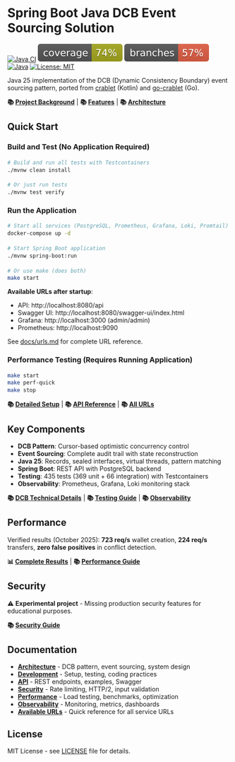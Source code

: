 # Spring Boot Java DCB Event Sourcing Solution

[![Java CI](https://github.com/rodolfodpk/spring-crablet/actions/workflows/maven.yml/badge.svg)](https://github.com/rodolfodpk/spring-crablet/actions/workflows/maven.yml)
[![Coverage](.github/badges/jacoco.svg)](https://github.com/rodolfodpk/spring-crablet/actions/workflows/maven.yml)
[![Branches](.github/badges/branches.svg)](https://github.com/rodolfodpk/spring-crablet/actions/workflows/maven.yml)
[![Java](https://img.shields.io/badge/Java-25-orange?logo=openjdk&logoColor=white)](https://openjdk.org/projects/jdk/25/)
[![License: MIT](https://img.shields.io/badge/License-MIT-yellow.svg)](https://opensource.org/licenses/MIT)

Java 25 implementation of the DCB (Dynamic Consistency Boundary) event sourcing pattern, ported from [crablet](https://github.com/rodolfodpk/crablet) (Kotlin) and [go-crablet](https://github.com/rodolfodpk/go-crablet) (Go).

**📚 [Project Background](docs/architecture/README.md)** | **📚 [Features](docs/architecture/README.md#features)** | **📚 [Architecture](docs/architecture/README.md)**

## Quick Start

### Build and Test (No Application Required)
```bash
# Build and run all tests with Testcontainers
./mvnw clean install

# Or just run tests
./mvnw test verify
```

### Run the Application

```bash
# Start all services (PostgreSQL, Prometheus, Grafana, Loki, Promtail)
docker-compose up -d

# Start Spring Boot application
./mvnw spring-boot:run

# Or use make (does both)
make start
```

**Available URLs after startup**:
- API: http://localhost:8080/api
- Swagger UI: http://localhost:8080/swagger-ui/index.html
- Grafana: http://localhost:3000 (admin/admin)
- Prometheus: http://localhost:9090

See [docs/urls.md](docs/urls.md) for complete URL reference.

### Performance Testing (Requires Running Application)

```bash
make start
make perf-quick
make stop
```

**📚 [Detailed Setup](docs/setup/README.md)** | **📚 [API Reference](docs/api/README.md)** | **📚 [All URLs](docs/urls.md)**

## Key Components

- **DCB Pattern**: Cursor-based optimistic concurrency control
- **Event Sourcing**: Complete audit trail with state reconstruction
- **Java 25**: Records, sealed interfaces, virtual threads, pattern matching
- **Spring Boot**: REST API with PostgreSQL backend
- **Testing**: 435 tests (369 unit + 66 integration) with Testcontainers
- **Observability**: Prometheus, Grafana, Loki monitoring stack

**📚 [DCB Technical Details](docs/architecture/DCB_AND_CRABLET.md)** | **📚 [Testing Guide](docs/development/README.md#testing-strategy)** | **📚 [Observability](docs/observability/README.md)**

## Performance

Verified results (October 2025): **723 req/s** wallet creation, **224 req/s** transfers, **zero false positives** in conflict detection.

**📊 [Complete Results](performance-tests/results/summary.md)** | **📚 [Performance Guide](performance-tests/README.md)**

## Security

⚠️ **Experimental project** - Missing production security features for educational purposes.

**📚 [Security Guide](docs/security/README.md)**

## Documentation

- **[Architecture](docs/architecture/README.md)** - DCB pattern, event sourcing, system design
- **[Development](docs/development/README.md)** - Setup, testing, coding practices
- **[API](docs/api/README.md)** - REST endpoints, examples, Swagger
- **[Security](docs/security/README.md)** - Rate limiting, HTTP/2, input validation
- **[Performance](performance-tests/README.md)** - Load testing, benchmarks, optimization
- **[Observability](docs/observability/README.md)** - Monitoring, metrics, dashboards
- **[Available URLs](docs/urls.md)** - Quick reference for all service URLs

## License

MIT License - see [LICENSE](LICENSE) file for details.

